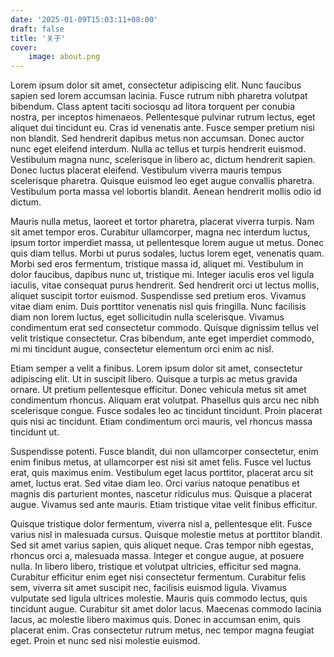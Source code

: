 ```yaml
---
date: '2025-01-09T15:03:11+08:00'
draft: false
title: '关于'
cover:
    image: about.png
---
```


Lorem ipsum dolor sit amet, consectetur adipiscing elit. Nunc faucibus sapien sed lorem accumsan lacinia. Fusce rutrum nibh pharetra volutpat bibendum. Class aptent taciti sociosqu ad litora torquent per conubia nostra, per inceptos himenaeos. Pellentesque pulvinar rutrum lectus, eget aliquet dui tincidunt eu. Cras id venenatis ante. Fusce semper pretium nisi non blandit. Sed hendrerit dapibus metus non accumsan. Donec auctor nunc eget eleifend interdum. Nulla ac tellus et turpis hendrerit euismod. Vestibulum magna nunc, scelerisque in libero ac, dictum hendrerit sapien. Donec luctus placerat eleifend. Vestibulum viverra mauris tempus scelerisque pharetra. Quisque euismod leo eget augue convallis pharetra. Vestibulum porta massa vel lobortis blandit. Aenean hendrerit mollis odio id dictum.

Mauris nulla metus, laoreet et tortor pharetra, placerat viverra turpis. Nam sit amet tempor eros. Curabitur ullamcorper, magna nec interdum luctus, ipsum tortor imperdiet massa, ut pellentesque lorem augue ut metus. Donec quis diam tellus. Morbi ut purus sodales, luctus lorem eget, venenatis quam. Morbi sed eros fermentum, tristique massa id, aliquet mi. Vestibulum in dolor faucibus, dapibus nunc ut, tristique mi. Integer iaculis eros vel ligula iaculis, vitae consequat purus hendrerit. Sed hendrerit orci ut lectus mollis, aliquet suscipit tortor euismod. Suspendisse sed pretium eros. Vivamus vitae diam enim. Duis porttitor venenatis nisl quis fringilla. Nunc facilisis diam non lorem luctus, eget sollicitudin nulla scelerisque. Vivamus condimentum erat sed consectetur commodo. Quisque dignissim tellus vel velit tristique consectetur. Cras bibendum, ante eget imperdiet commodo, mi mi tincidunt augue, consectetur elementum orci enim ac nisl.

Etiam semper a velit a finibus. Lorem ipsum dolor sit amet, consectetur adipiscing elit. Ut in suscipit libero. Quisque a turpis ac metus gravida ornare. Ut pretium pellentesque efficitur. Donec vehicula metus sit amet condimentum rhoncus. Aliquam erat volutpat. Phasellus quis arcu nec nibh scelerisque congue. Fusce sodales leo ac tincidunt tincidunt. Proin placerat quis nisi ac tincidunt. Etiam condimentum orci mauris, vel rhoncus massa tincidunt ut.

Suspendisse potenti. Fusce blandit, dui non ullamcorper consectetur, enim enim finibus metus, at ullamcorper est nisi sit amet felis. Fusce vel luctus erat, quis maximus enim. Vestibulum eget lacus porttitor, placerat arcu sit amet, luctus erat. Sed vitae diam leo. Orci varius natoque penatibus et magnis dis parturient montes, nascetur ridiculus mus. Quisque a placerat augue. Vivamus sed ante mauris. Etiam tristique vitae velit finibus efficitur.

Quisque tristique dolor fermentum, viverra nisl a, pellentesque elit. Fusce varius nisl in malesuada cursus. Quisque molestie metus at porttitor blandit. Sed sit amet varius sapien, quis aliquet neque. Cras tempor nibh egestas, rhoncus orci a, malesuada massa. Integer et congue augue, at posuere nulla. In libero libero, tristique et volutpat ultricies, efficitur sed magna. Curabitur efficitur enim eget nisi consectetur fermentum. Curabitur felis sem, viverra sit amet suscipit nec, facilisis euismod ligula. Vivamus vulputate sed ligula ultrices molestie. Mauris quis commodo lectus, quis tincidunt augue. Curabitur sit amet dolor lacus. Maecenas commodo lacinia lacus, ac molestie libero maximus quis. Donec in accumsan enim, quis placerat enim. Cras consectetur rutrum metus, nec tempor magna feugiat eget. Proin et nunc sed nisi molestie euismod. 
